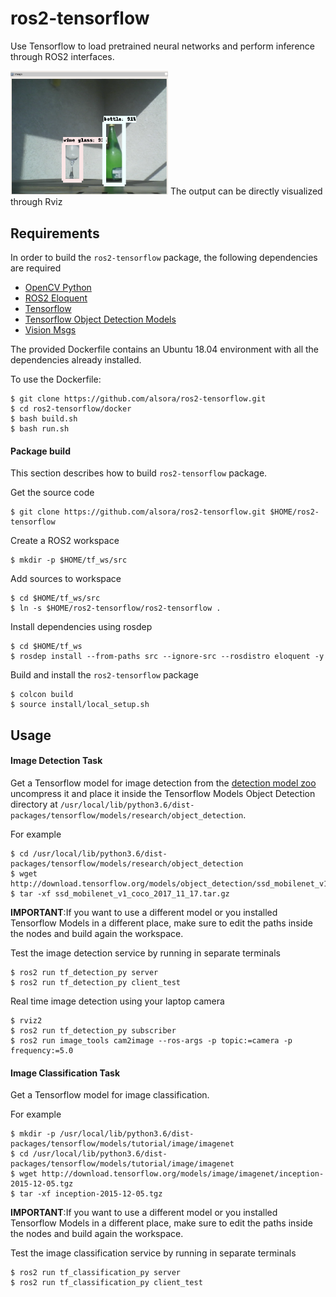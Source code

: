 # ros2-tensorflow

Use Tensorflow to load pretrained neural networks and perform inference through ROS2 interfaces.

<img src="/data/detection.png" alt="Rviz2 detection output" width="50%" height="50%"/>
The output can be directly visualized through Rviz

## Requirements

In order to build the `ros2-tensorflow` package, the following dependencies are required

 - [OpenCV Python](https://pypi.org/project/opencv-python/)
 - [ROS2 Eloquent](https://index.ros.org/doc/ros2/Installation/)
 - [Tensorflow](https://www.tensorflow.org/install/)
 - [Tensorflow Object Detection Models](https://github.com/tensorflow/models/blob/master/research/object_detection/g3doc/installation.md)
 - [Vision Msgs](https://github.com/Kukanani/vision_msgs)

The provided Dockerfile contains an Ubuntu 18.04 environment with all the dependencies already installed.

To use the Dockerfile:

    $ git clone https://github.com/alsora/ros2-tensorflow.git
    $ cd ros2-tensorflow/docker
    $ bash build.sh
    $ bash run.sh

#### Package build

This section describes how to build `ros2-tensorflow` package.

Get the source code

    $ git clone https://github.com/alsora/ros2-tensorflow.git $HOME/ros2-tensorflow

Create a ROS2 workspace

    $ mkdir -p $HOME/tf_ws/src

Add sources to workspace

    $ cd $HOME/tf_ws/src
    $ ln -s $HOME/ros2-tensorflow/ros2-tensorflow .

Install dependencies using rosdep

    $ cd $HOME/tf_ws
    $ rosdep install --from-paths src --ignore-src --rosdistro eloquent -y

Build and install the `ros2-tensorflow` package

    $ colcon build
    $ source install/local_setup.sh

## Usage

#### Image Detection Task

Get a Tensorflow model for image detection from the [detection model zoo](https://github.com/tensorflow/models/blob/master/research/object_detection/g3doc/detection_model_zoo.md#coco-trained-models) uncompress it and place it inside the Tensorflow Models Object Detection directory at `/usr/local/lib/python3.6/dist-packages/tensorflow/models/research/object_detection`.

For example

    $ cd /usr/local/lib/python3.6/dist-packages/tensorflow/models/research/object_detection
    $ wget http://download.tensorflow.org/models/object_detection/ssd_mobilenet_v1_coco_2017_11_17.tar.gz
    $ tar -xf ssd_mobilenet_v1_coco_2017_11_17.tar.gz

**IMPORTANT**:If you want to use a different model or you installed Tensorflow Models in a different place, make sure to edit the paths inside the nodes and build again the workspace.

Test the image detection service by running in separate terminals

    $ ros2 run tf_detection_py server
    $ ros2 run tf_detection_py client_test

Real time image detection using your laptop camera

    $ rviz2
    $ ros2 run tf_detection_py subscriber
    $ ros2 run image_tools cam2image --ros-args -p topic:=camera -p frequency:=5.0


#### Image Classification Task

Get a Tensorflow model for image classification.

For example

    $ mkdir -p /usr/local/lib/python3.6/dist-packages/tensorflow/models/tutorial/image/imagenet
    $ cd /usr/local/lib/python3.6/dist-packages/tensorflow/models/tutorial/image/imagenet
    $ wget http://download.tensorflow.org/models/image/imagenet/inception-2015-12-05.tgz
    $ tar -xf inception-2015-12-05.tgz

**IMPORTANT**:If you want to use a different model or you installed Tensorflow Models in a different place, make sure to edit the paths inside the nodes and build again the workspace.

Test the image classification service by running in separate terminals

    $ ros2 run tf_classification_py server
    $ ros2 run tf_classification_py client_test
